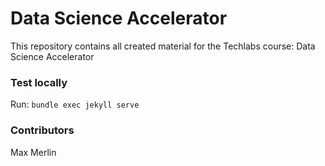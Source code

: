 # Data Science Accelerator

This repository contains all created material for the Techlabs course: Data Science Accelerator



### Test locally
Run: `bundle exec jekyll serve`

### Contributors
Max
Merlin